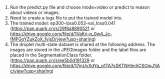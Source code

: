 1. Run the predict.py file and choose mode=video or predict to reason about videos or images.
2. Need to create a logs file to put the trained model into.
3. The trained model: ep300-loss0.053-val_loss0.041 (https://pan.quark.cn/s/29f8a8890521 or https://drive.google.com/file/d/1VaKn-p_0w4_Jc-fMFGoYZukZoX_1vjsD/view?usp=sharing)
4. The droplet multi-state dataset is shared at the following address. The images are stored in the JPEGImages folder and the label files are placed in the SegmentationClass folder. (https://pan.quark.cn/s/ee5b0d191329 or https://drive.google.com/file/d/17mUyXdYa_q1TA7sSKTNHImhCSOmJ1jAc/view?usp=sharing)
